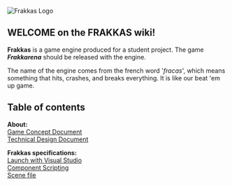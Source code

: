 ![Frakkas Logo](https://cdn.discordapp.com/attachments/940650918385418350/953339712234459218/Logotype4x.png)  

## WELCOME on the **FRAKKAS** wiki!  

**Frakkas** is a game engine produced for a student project. The game **_Frakkarena_** should be released with the engine.

The name of the engine comes from the french word '_fracas_', which means something that hits, crashes, and breaks everything. It is like our beat 'em up game.

## Table of contents  

**About:**     
[Game Concept Document](Game_Concept_Document.md)  
[Technical Design Document](Technical_Design_Document.md)  

**Frakkas specifications:**  
[Launch with Visual Studio](Launch_With_Visual_Studio.md)  
[Component Scripting](Component_Scripting.md)  
[Scene file](Scene_File.md)  
